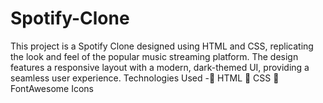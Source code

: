 # Spotify-Clone
This project is a Spotify Clone designed using HTML and CSS, replicating the look and feel of the popular music streaming platform. The design features a responsive layout with a modern, dark-themed UI, providing a seamless user experience. Technologies Used -🔹 HTML  🔹 CSS   🔹 FontAwesome Icons
